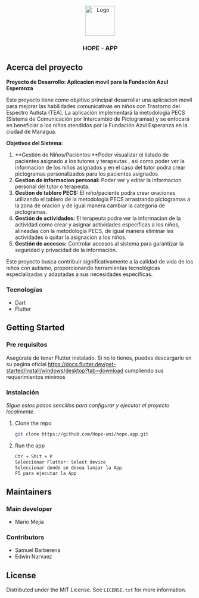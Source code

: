 <!-- PROJECT LOGO -->
<br />
<div align="center">
  <a href="https://github.com/othneildrew/Best-README-Template">
    <img src="https://avatars.githubusercontent.com/u/158122848?s=400&u=175d02c6e0d435be1bae60e66ddeff812b974eab&v=4" alt="Logo" width="80" height="80">
  </a>
 
  <h3 align="center">HOPE - APP</h3>
  
</div>

<!-- ABOUT THE PROJECT -->

## Acerca del proyecto

**Proyecto de Desarrollo: Aplicacion movil para la Fundación Azul Esperanza**

Este proyecto tiene como objetivo principal desarrollar una aplicacion movil para mejorar las habilidades comunicativas en niños con Trastorno del Espectro Autista (TEA). La aplicación implementará la metodología PECS (Sistema de Comunicación por Intercambio de Pictogramas) y se enfocará en beneficiar a los niños atendidos por la Fundación Azul Esperanza en la ciudad de Managua.

**Objetivos del Sistema:**

1. **Gestión de Niños/Pacientes:**Poder visualizar el listado de pacientes asignado a los tutores y terapeutas , asi como poder ver la informacion de los niños asignados y en el caso del tutor podra crear pictogramas personalizados para los pacientes asignados
2. **Gestion de informacion personal:** Poder ver y editar la informacion personal del tutor o terapeuta.
3. **Gestion de tablero PECS:** El niño/paciente podra crear oraciones utilizando el tablero de la metodologia PECS arrastrando pictogramas a la zona de oracion y de igual manera cambiar la categoria de pictogramas.
4. **Gestión de actividades:** El terapeuta podra ver la informacion de la actividad como crear y asignar actividades específicas a los niños, alineadas con la metodología PECS, de igual manera eliminar las actividades o quitar la asignacion a los niños.
5. **Gestión de accesos:** Controlar accesos al sistema para garantizar la seguridad y privacidad de la información.

Este proyecto busca contribuir significativamente a la calidad de vida de los niños con autismo, proporcionando herramientas tecnológicas especializadas y adaptadas a sus necesidades específicas.

### Tecnologías

- Dart
- Flutter

<!-- GETTING STARTED -->

## Getting Started

### Pre requisitos

Asegúrate de tener Flutter instalado. Si no lo tienes, puedes descargarlo en su pagina oficial https://docs.flutter.dev/get-started/install/windows/desktop?tab=download cumpliendo sus requerimientos minimos

### Instalación

_Sigue estos pasos sencillos para configurar y ejecutar el proyecto localmente._

1. Clone the repo

   ```sh
   git clone https://github.com/Hope-uni/hope.app.git
   ```

2. Run the app
   ```bash
   Ctr + Shit + P
   Seleccionar Flutter: Select device
   Seleccionar donde se desea lanzar la App
   F5 para ejecutar la App
   ```

<!-- Maintainers -->

## Maintainers

### Main developer

- Mario Mejía

### Contributors

- Samuel Barberena
- Edwin Narvaez

<!-- LICENSE -->

## License

Distributed under the MIT License. See `LICENSE.txt` for more information.

